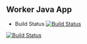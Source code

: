## Worker Java App

  * Build Status [![Build Status](http://34.82.89.17:8080/buildStatus/icon?job=instavote%2Fworker-build)](http://34.82.89.17:8080/job/instavote/job/worker-build/)

[![Build Status](http://34.82.89.17:8080/buildStatus/icon?job=instavote%2Fworker-build&subject=Duration%20${duration})](http://34.82.89.17:8080/job/instavote/job/worker-build/)
